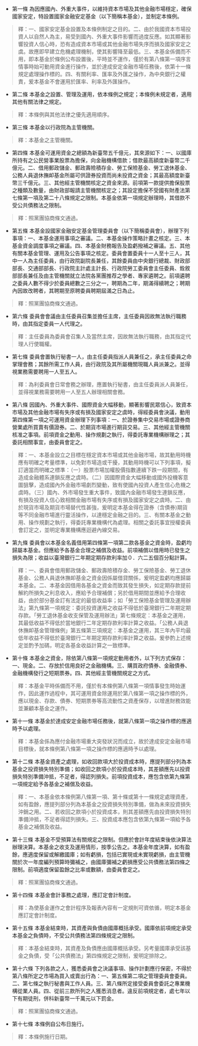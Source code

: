 * 第一條 為因應國內、外重大事件，以維持資本市場及其他金融市場穩定，確保國家安定，特設置國家金融安定基金（以下簡稱本基金），並制定本條例。

> 釋：一、國家安定基金設置及本條例制定之目的。二、由於我國資本市場投資人以自然人為主，易受到國內、外重大事件影響而過度反應。如其顯著影響投資人信心時，恐有造成資本市場或其他金融市場失序而損及國家安定之虞。故應即早建立危機處理機制，使其影響降至最低。三、本基金係備而不用，即本基金於條例公布設置後，平時並不運作，僅於有第八條第一項序言情事時始可動用資金進行操作，並於達成安定金融市場任務後，依第十一條規定處理操作標的。四、有關利率、匯率及外匯之操作，為中央銀行之權責，爰本基金不會運用於匯率、利率及外匯操作。

* 第二條 本基金之設置、管理及運用，依本條例之規定；本條例未規定者，適用其他有關法律之規定。

> 釋：本條例與其他法律之優先適用順序。

* 第三條 本基金以行政院為主管機關。

> 釋：本基金之主管機關。

* 第四條 本基金可運用資金之總額為新臺幣五千億元，其來源如下：一、以國庫所持有之公民營事業股票為擔保，向金融機構借款；借款最高額度新臺幣二千億元。二、借用郵政儲金、郵政壽險積存金、勞工保險基金、勞工退休基金、公務人員退休撫卹基金所屬可供證券投資而尚未投資之資金；其最高額度新臺幣三千億元。三、其他經主管機關核定之資金來源。前項第一款提供擔保股票之種類及數量，由財政部報請主管機關核定之；其設定擔保不受國有財產法第七條第一項及第二十八條規定之限制。本基金依第一項規定辦理時，其借款不受公共債務法之限制。

> 釋：照黨團協商條文通過。

* 第五條 本基金設國家金融安定基金管理委員會（以下簡稱委員會），辦理下列事項：一、本基金運用事項之審議。二、本基金操作策略計畫之核定。三、本基金資金調度事項之審議。四、本基金財務報告及盈虧撥補之審議。五、其他有關本基金管理、運用及公告事項之核定。委員會置委員十一人至十三人，其中一人為主任委員，由行政院副院長兼任，其餘委員由中央銀行總裁、財政部部長、交通部部長、行政院主計處主計長、行政院勞工委員會主任委員、銓敘部部長兼任及由主管機關就立法院各黨團推荐之學者、專家遴聘之。前項遴聘之委員人數不得少於委員總數之三分之一，聘期為二年，期滿得續聘之；聘期內因故改聘者，其聘期至原聘委員聘期屆滿之日為止。

> 釋：照黨團協商條文通過。

* 第六條 委員會會議由主任委員召集並擔任主席，主任委員因故無法執行職務時，由其指定委員一人代理之。

> 釋：主任委員為委員會召集人及當然主席，因故無法執行職務，由其指定代理人行使職權。

* 第七條 委員會置執行秘書一人，由主任委員指派人員兼任之，承主任委員之命掌理會務；其餘所需工作人員，由行政院及其所屬機關現職人員派兼之。並得視業務需要聘用一人至五人。

> 釋：為利委員會日常會務之辦理，應置執行秘書，由主任委員派人員兼任，並得視業務需要聘用一人至五人辦理相關會務。

* 第八條 因國內、外重大事件、國際資金大幅移動，顯著影響民眾信心，致資本市場及其他金融市場有失序或有損及國家安定之虞時，得經委員會決議，動用第四條第一項之可運用資金辦理下列事項：一、於證券集中交易市場或證券商營業處所買賣有價證券。二、於期貨市場進行期貨交易。三、其他經主管機關核准之事項。前項資金之動用、操作規劃之執行，得委託專業機構辦理之；其委託相關事宜，由委員會定之。

> 釋：一、本基金設立之目標在穩定資本市場或其他金融市場，故其動用時機應有明確之考量標準，以免對市場造或干擾，其動用時機可以下列事項，擬訂適當而明確之標準：（一）股票市場加權股價指數連續下跌一段期間，有造成金融體系連鎖反應之虞時。（二）因國際資金大幅移動或國外投機客意圖狙擊，造成國內外金融市場劇烈變動，致有使國內投資人產生信心危機之虞時。（三）國內、外市場發生重大事件，致國內金融市場發生連鎖反應，有損及投資人信心致相關金融市場有失序或有損及國家安定之虞時。二、由於現貨市場及期貨市場替代性甚強，爰明定本基金得在證券（含債券)期貨等不同金融市場進行靈活操作，以達穩定金融之目的。三、有關本基金之動用、操作規劃之執行，得委託專業機構代為處理。相關之委託事宜授權委員會訂定之，並明定專業機構應迴避內線交易。

* 第九條 委員會以本基金名義借用第四條第一項第二款各基金之資金時，盈虧均歸屬本基金。但應給予各基金合理之補償及收益。前項補償以借用時已發生之損失為限；收益以臺灣銀行二年期定期存款利率加０．六二五個百分點計算。

> 釋：一、委員會借用郵政儲金、郵政壽險積存金、勞工保險基金、勞工退休基金、公務人員退休撫卹基金之資金因係屬借貸關係，爰明定盈虧均應歸屬本基金。二、本基金因借用各基金之資金而致其發生損失，如定期存款提前解約所損失之利息收入，應給予合理補償；另於借用期間並應給予合理收益，由於部分基金訂有法定的最低收益率；如「勞工保險基金管理及運用辦法」第九條第一項規定：委託投資運用之收益不得低於臺灣銀行二年期定期存款。「勞工退休基金收支保管及運用辦法」第七條規定：本基金之運用，其最低收益不得低於當地銀行二年定期存款利率計算之收益。「公務人員退休撫卹基金管理條例」第五條第三項規定：本基金之運用，其三年內平均最低年收益不得低於臺灣銀行二年期定期存款利率計算之收益。爰參酌上述規定並酌予加碼，明定各基金收益計算之一致標準。

* 第十條 本基金之資金，除依第八條第一項規定動用者外，以下列方式保存：一、現金。二、存放於信用良好之金融機構。三、購買政府債券、金融債券、金融機構發行之短期票券。四、其他經主管機關規定之方式。

> 釋：本基金平時係備而不用，僅於有本條例第八條第一項情事發生時始運作，因此運作過程中，其可運用資金除運用於第八條第一項之操作標的外，應以現金、存款、債券、短期票券等高流動性之資產保存，以增進財務效能並兼顧本基金之運作。

* 第十一條 本基金於達成安定金融市場任務後，就第八條第一項之操作標的應適時予以處理。

> 釋：本基金係為應付金融市場重大突發狀況而成立，故於達成安定金融市場目標後，就本條例第八條第一項之操作標的應適時予以處理。

* 第十二條 本基金資產之處理，如收回款項大於投資成本時，應提列部分列為本基金之投資損失特別準備；如收回之款項小於投資成本時，其差額應先以投資損失特別準備沖抵，不足者，得認列損失。前項投資成本，應包含依第九條第一項規定給予各基金之補償及收益。

> 釋：一、本基金依本條例第八條第一項、第十條或第十一條規定處理資產，如有盈餘，應提列部分列為本基金之投資損失特別準備，做為未來投資損失沖銷之用。二、若收回之款項小於投資成本，則其差額應先由投資損失特別準備沖抵，不足者得認列損失。三、投資成本應包含依第九條第一項給予各基金之補償及收益。

* 第十三條 本基金不受預算法有關規定之限制。但應於會計年度結束後依決算法辦理決算。本基金之收支及運用情形，按季公告之。本基金年度決算，如有盈餘，應適度保留或解繳國庫；如有虧損，包括已實現或未實現虧損，由主管機關於次一年度編列預算時彌補之，由國庫彌補之虧損應受公共債務法第四條之限制。前項適度保留盈餘之比率或數額，由委員會定之。

> 釋：照黨團協商條文通過。

* 第十四條 本基金會計事務之處理，應訂定會計制度。

> 釋：為使基金運作之會計程序及報表內容有一定規則可資依循，明定本基金應訂定會計制度。

* 第十五條 本基金結束時，其資產與負債由國庫概括承受。國庫依前項規定承受本基金之負債時，不受公共債務法第四條規定之限制。

> 釋：本基金結束時，其資產及負債應由國庫概括承受。另考量國庫承受該基金之負債，受「公共債務法」第四條規定之限制，爰明定排除之。

* 第十六條 下列各款之人，獲悉委員會之決議事項、操作計劃應行保密，不得於第八條所定之市場為買入或賣出行為：一、第五條第二項之管理委員會委員。二、第七條之執行秘書與工作人員。三、第八條所定接受委員會委託之專業機構從業人員。四、從前三款所列之人獲悉消息者。違反前項規定者，處七年以下有期徒刑，併科新臺幣一千萬元以下罰金。

> 釋：照黨團協商條文通過。

* 第十七條 本條例自公布日施行。

> 釋：本條例施行日期。


